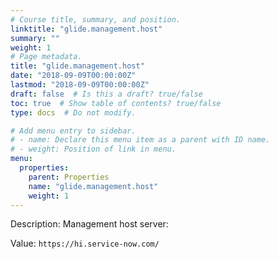 ```yaml
---
# Course title, summary, and position.
linktitle: "glide.management.host"
summary: ""
weight: 1
# Page metadata.
title: "glide.management.host"
date: "2018-09-09T00:00:00Z"
lastmod: "2018-09-09T00:00:00Z"
draft: false  # Is this a draft? true/false
toc: true  # Show table of contents? true/false
type: docs  # Do not modify.

# Add menu entry to sidebar.
# - name: Declare this menu item as a parent with ID name.
# - weight: Position of link in menu.
menu:
  properties:
    parent: Properties
    name: "glide.management.host"
    weight: 1
---
```


Description: Management host server:


Value: `https://hi.service-now.com/`